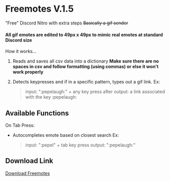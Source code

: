 # Freemotes V.1.5
 "Free" Discord Nitro with extra steps
 ~~Basically a gif sender~~
#### All gif emotes are edited to 49px x 49px to mimic real emotes at standard Discord size


How it works...

1. Reads and saves all csv data into a dictionary
**Make sure there are no spaces in csv and follow formatting (using commas) or else it won't work properly**

2. Detects keypresses and if in a specific pattern, types out a gif link.
	Ex:
	> input: ":pepelaugh:" + any key press after
	> output: a link associated with the key :pepelaugh:

## Available Functions

On Tab Press:
- Autocompletes emote based on closest search
 	Ex:
 	> input: ":pepel" + tab key press
 	> output: ":pepelaugh:"

## Download Link
[Download Freemotes](https://github.com/minjualgae/Freemotes/raw/main/freemote.exe)